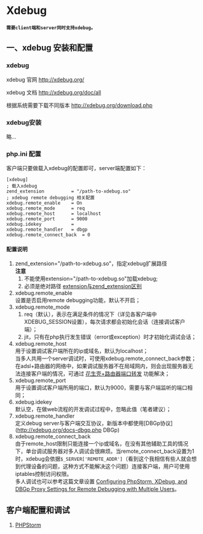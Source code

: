 # Xdebug

**`需要client端和server同时支持xdebug。`**

## 一、xdebug 安装和配置
### xdebug
xdebug 官网 <http://xdebug.org/>

xdebug 文档 <http://xdebug.org/doc/all>

根据系统需要下载不同版本 <http://xdebug.org/download.php>


### xdebug安装

略...


### php.ini 配置
客户端只要做载入xdebug的配置即可，server端配置如下：

	[xdebug]
	; 载入xdebug
	zend_extension			= "/path-to-xdebug.so"
	; xdebug remote debugging 相关配置
	xdebug.remote_enable	= On
	xdebug.remote_mode		= req
	xdebug.remote_host		= localhost
	xdebug.remote_port		= 9000
	xdebug.idekey			= 
	xdebug.remote_handler	= dbgp
	xdebug.remote_connect_back	= 0

#### 配置说明
1. zend_extension="/path-to-xdebug.so"，指定xdebug扩展路径   
	**注意**  
	1) 不能使用extension="/path-to-xdebug.so"加载xdebug;  
	2) 必须是绝对路径 [extension与zend_extension区别](http://stackoverflow.com/questions/1758014/whats-the-difference-between-extension-and-zend-extension-in-php-ini)
2. xdebug.remote_enable  
	设置是否启用remote debugging功能，默认不开启；
3. xdebug.remote_mode  
  	1) req（默认），表示在满足条件的情况下（详见各客户端中XDEBUG_SESSION设置），每次请求都会初始化会话（连接调试客户端）；  
	2) jit，只有在php执行发生错误（error或exception）时才初始化调试会话；
4. xdebug.remote_host  
	用于设置调试客户端所在的ip或域名，默认为localhost；  
	当多人共用一个server调试时，可使用xdebug.remote_connect_back参数；  
	在adsl+路由器的网络中，如果调试服务器不在局域网内，则会出现服务器无法连接客户端的情况，可通过 [花生壳+路由器端口转发](http://imgotop.net/use-remote-debugging-xdebug-skills) 功能解决；
5. xdebug.remote_port  
	用于设置调试客户端所用的端口，默认为9000，需要与客户端监听的端口相同；
6. xdebug.idekey  
	默认空，在做web流程的开发调试过程中，忽略此值（笔者建议）；
7. xdebug.remote_handler  
	定义debug server与客户端交互协议，新版本中都使用[DBGp协议](http://xdebug.org/docs-dbgp.php DBGp)
8. xdebug.remote_connect_back  
	由于remote_host限制只能连接一个ip或域名，在没有其他辅助工具的情况下，单台调试服务器对多人调试会很麻烦。当remote_connect_back设置为1时，xdebug会依据`$_SERVER['REMOTE_ADDR']`（看到这个我相信有些人就会想到代理设备的问题，这种方式不能解决这个问题）连接客户端，用户可使用iptables控制访问权限。  
	多人调试也可以参考这篇文章设置 [Configuring PhpStorm, XDebug, and DBGp Proxy Settings for Remote Debugging with Multiple Users](http://matthardy.net/blog/configuring-phpstorm-xdebug-dbgp-proxy-settings-remote-debugging-multiple-users/)。  



## 客户端配置和调试

1. [PHPStorm](./phpstorm.md)







